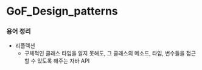 ﻿# GoF_Design_patterns

### 용어 정리
- 리플렉션
  + 구체적인 클래스 타입을 알지 못해도, 그 클래스의 메소드, 타입, 변수들을 접근할 수 있도록 해주는 자바 API
